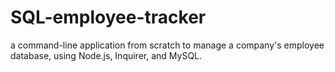 # SQL-employee-tracker
a command-line application from scratch to manage a company's employee database, using Node.js, Inquirer, and MySQL.
